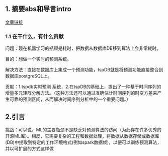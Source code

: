 ## 1. 摘要abs和导言intro

[文章链接](C:\Users\Emoaya\Desktop\文章\精读文章_tspDB\tspDB论文.pdf)

### 1.1 在干什么，有什么贡献

问题：现在机器学习的瓶颈是耗时，把数据从数据库DB移到算法上会非常耗时。

目的：想做一个实时的预测系统。

解决方法：直接在数据库上集成一个预测功能，tspDB就是将预测功能直接整合到数据库postgreSQL上。

贡献：1.tspdb实时预测 系统，2.在tspDB的基础上，提出了一种基于时间序列的增量多元矩阵分解方法。（这种方法还可以通过准确估计时间序列的时变方差来产生可靠的预测区间，从而解决时间序列分析中的一个重要问题。）

## 2.引言

挑战：可以说，ML的主要瓶颈不是缺乏对预测算法的访问（为此存在许多优秀的开源ML库）。相反，它需要复杂的工程和数据处理，将数据从数据存储或数据库(DB)中提取到特定的工作环境格式(例如spark数据帧)，以便可以训练预测算法，并以可扩展的方式这样做


















































